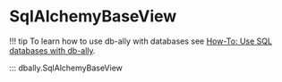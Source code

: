 # SqlAlchemyBaseView

!!! tip
    To learn how to use db-ally with databases see [How-To: Use SQL databases with db-ally](../../how-to/views/sql.md).


::: dbally.SqlAlchemyBaseView